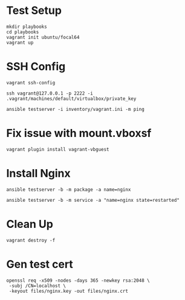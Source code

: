 
# Test Setup

````
mkdir playbooks
cd playbooks
vagrant init ubuntu/focal64
vagrant up
````

# SSH Config
````
vagrant ssh-config

ssh vagrant@127.0.0.1 -p 2222 -i .vagrant/machines/default/virtualbox/private_key

ansible testserver -i inventory/vagrant.ini -m ping

````

# Fix issue with mount.vboxsf

````
vagrant plugin install vagrant-vbguest
````

# Install Nginx

````
ansible testserver -b -m package -a name=nginx

ansible testserver -b -m service -a "name=nginx state=restarted"

````


# Clean Up
````
vagrant destroy -f
````


# Gen test cert

````
openssl req -x509 -nodes -days 365 -newkey rsa:2048 \
 -subj /CN=localhost \
 -keyout files/nginx.key -out files/nginx.crt
````